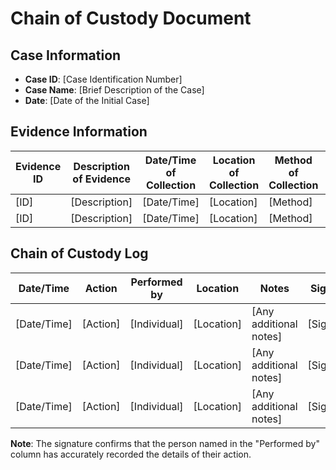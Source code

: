 # Chain of Custody Document

## Case Information
- **Case ID**: [Case Identification Number]
- **Case Name**: [Brief Description of the Case]
- **Date**: [Date of the Initial Case]

## Evidence Information

| Evidence ID | Description of Evidence | Date/Time of Collection | Location of Collection | Method of Collection | Collected by |
|-------------|------------------------|-------------------------|------------------------|----------------------|--------------|
| [ID]        | [Description]          | [Date/Time]             | [Location]             | [Method]             | [Collector]  |
| [ID]        | [Description]          | [Date/Time]             | [Location]             | [Method]             | [Collector]  |

## Chain of Custody Log

| Date/Time      | Action    | Performed by | Location | Notes | Signature |
|----------------|-----------|--------------|----------|-------|-----------|
| [Date/Time]    | [Action]  | [Individual] | [Location] | [Any additional notes] | [Signature] |
| [Date/Time]    | [Action]  | [Individual] | [Location] | [Any additional notes] | [Signature] |
| [Date/Time]    | [Action]  | [Individual] | [Location] | [Any additional notes] | [Signature] |

**Note**: The signature confirms that the person named in the "Performed by" column has accurately recorded the details of their action.

